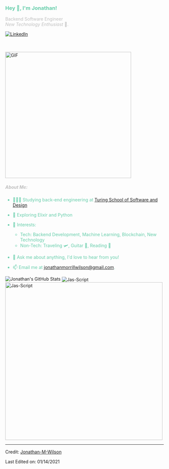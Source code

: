 <h3 title="main-title", style="color:mediumaquamarine"> Hey 👋, I'm Jonathan!</h3>

<span style="color:silver">Backend Software Engineer</span><br />
<span style="color:silver">*New Technology Enthusiast* 🚀.</span><br />

[![LinkedIn][linkedin-shield]](https://www.linkedin.com/in/jonathan--wilson/)

<br />
<br />

  <img align="center" alt="GIF" width="400px" src="https://i.pinimg.com/originals/e4/26/70/e426702edf874b181aced1e2fa5c6cde.gif" />

#####  <span style="color:silver">About Me:</span><br />
<span style="color:mediumaquamarine">

- 👨🏻‍💻 Studying back-end engineering at [Turing School of Software and Design](https://turing.io/)

- 🌱 Exploring Elixir and Python

- 🤔 Interests:
  - Tech: Backend Development, Machine Learning, Blockchain, New Technology
  - Non-Tech: Traveling 🛩️, Guitar 🎸, Reading 📖


- 💬 Ask me about anything, I'd love to hear from you!

- 📫 Email me at [jonathanmorrillwilson@gmail.com](mailto:jonathanmorrillwilson@gmail.com).
</span>

<img src="https://github-readme-stats.vercel.app/api?username=Jonathan-M-Wilson&show_icons=true&count_private=true&theme=tokyonight" alt="Jonathan's GitHub Stats">
<img align="center" src="https://github-readme-streak-stats.herokuapp.com/?user=Jonathan-M-Wilson&count_private=true&theme=merko" alt="Jas-Script" />
<img align="center" width=500 src="https://github-readme-stats.vercel.app/api/top-langs/?username=Jonathan-M-Wilson&count_private=true&theme=merko" alt="Jas-Script" />

----
Credit: [Jonathan-M-Wilson](https://github.com/Jonathan-M-Wilson)

Last Edited on: 01/14/2021

<!-- MARKDOWN LINKS & IMAGES -->
[linkedin-shield]: https://img.shields.io/badge/-LinkedIn-black.svg?style=flat-square&logo=linkedin&colorB=555
